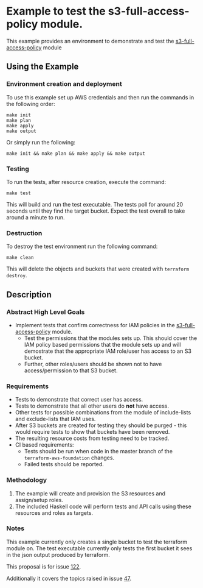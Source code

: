 # Example to test the s3-full-access-policy module.

This example provides an environment to demonstrate and test the [s3-full-access-policy](https://github.com/fpco/terraform-aws-foundation/tree/master/modules/s3-full-access-policy) module

## Using the Example

### Environment creation and deployment

To use this example set up AWS credentials and then run the commands in the 
following order:

```
make init
make plan
make apply
make output
```

Or simply run the following:

```
make init && make plan && make apply && make output
```

### Testing

To run the tests, after resource creation, execute the command:

```
make test
```

This will build and run the test executable. The tests poll for around 20 seconds until they find the target bucket. Expect the test overall to take around a minute to run.

### Destruction

To destroy the test environment run the following command:

```
make clean
```

This will delete the objects and buckets that were created with `terraform destroy`.

## Description

### Abstract High Level Goals

- Implement tests that confirm correctness for IAM policies in the [s3-full-access-policy](https://github.com/fpco/terraform-aws-foundation/tree/master/modules/s3-full-access-policy) module.
  * Test the permissions that the modules sets up. This should cover the IAM policy based permissions that the module sets up and will demostrate that the appropriate IAM role/user has access to an S3 bucket.
  * Further, other roles/users should be shown not to have access/permission to that S3 bucket.

### Requirements

- Tests to demonstrate that correct user has access.
- Tests to demonstrate that all other users do **not** have access.
- Other tests for possible combinations from the module of include-lists and exclude-lists that IAM uses.
- After S3 buckets are created for testing they should be purged - this would require tests to show that buckets have been removed.
- The resulting resource costs from testing need to be tracked.
- CI based requirements:
  * Tests should be run when code in the master branch of the `terraform-aws-foundation` changes.
  * Failed tests should be reported.

### Methodology

1. The example will create and provision the S3 resources and assign/setup roles.
2. The included Haskell code will perform tests and API calls using these resources and roles as targets.

### Notes

This example currently only creates a single bucket to test the terraform module on. The test executable currently only tests the first bucket it sees in the json output produced by terraform.

This proposal is for issue [122](https://github.com/fpco/terraform-aws-foundation/issues/122).

Additionally it covers the topics raised in issue [47](https://github.com/fpco/terraform-aws-foundation/issues/47).
